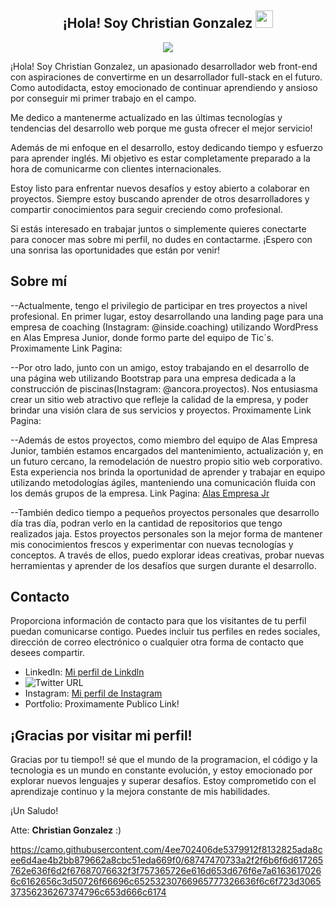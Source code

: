 

<h2 align="center">
  ¡Hola! Soy Christian Gonzalez 
  <img src="https://media.giphy.com/media/hvRJCLFzcasrR4ia7z/giphy.gif" width="28">
</h2>

<p align="center">
  <a href="https://github.com/alsiam"><img src="https://readme-typing-svg.herokuapp.com/?lines=Self%20Taught%20Programmer;Front%20End%20Developer;new%20things&center=true&width=380&height=45"></a>
</p>


¡Hola! Soy Christian Gonzalez, un apasionado desarrollador web front-end con aspiraciones de convertirme en un desarrollador full-stack en el futuro. Como autodidacta, estoy emocionado de continuar aprendiendo y ansioso por conseguir mi primer trabajo en el campo.

Me dedico a mantenerme actualizado en las últimas tecnologías y tendencias del desarrollo web porque me gusta ofrecer el mejor servicio!

Además de mi enfoque en el desarrollo, estoy dedicando tiempo y esfuerzo para aprender inglés. Mi objetivo es estar completamente preparado a la hora de comunicarme con clientes internacionales.

Estoy listo para enfrentar nuevos desafíos y estoy abierto a colaborar en proyectos. Siempre estoy buscando aprender de otros desarrolladores y compartir conocimientos para seguir creciendo como profesional.

Si estás interesado en trabajar juntos o simplemente quieres conectarte para conocer mas sobre mi perfil, no dudes en contactarme. ¡Espero con una sonrisa las oportunidades que están por venir!


## Sobre mí 
--Actualmente, tengo el privilegio de participar en tres proyectos a nivel profesional. 
En primer lugar, estoy desarrollando una landing page para una empresa de coaching (Instagram: @inside.coaching) utilizando WordPress en Alas Empresa Junior, donde formo parte del equipo de Tic´s. Proximamente Link Pagina:

--Por otro lado, junto con un amigo, estoy trabajando en el desarrollo de una página web utilizando Bootstrap para una empresa dedicada a la construcción de piscinas(Instagram: @ancora.proyectos). Nos entusiasma crear un sitio web atractivo que refleje la calidad de la empresa, y poder brindar una visión clara de sus servicios y proyectos. Proximamente Link Pagina:

--Además de estos proyectos, como miembro del equipo de Alas Empresa Junior, también estamos encargados del mantenimiento, actualización y, en un futuro cercano, la remodelación de nuestro propio sitio web corporativo. Esta experiencia nos brinda la oportunidad de aprender y trabajar en equipo utilizando metodologías ágiles, manteniendo una comunicación fluida con los demás grupos de la empresa. Link Pagina: [Alas Empresa Jr](https://www.alasempresajunior.com.ar/)


--También dedico tiempo a pequeños proyectos personales que desarrollo día tras día, podran verlo en la cantidad de repositorios que tengo realizados jaja.
Estos proyectos personales son la mejor forma de mantener mis conocimientos frescos y experimentar con nuevas tecnologías y conceptos. A través de ellos, puedo explorar ideas creativas, probar nuevas herramientas y aprender de los desafíos que surgen durante el desarrollo.


## Contacto

Proporciona información de contacto para que los visitantes de tu perfil puedan comunicarse contigo. Puedes incluir tus perfiles en redes sociales, dirección de correo electrónico o cualquier otra forma de contacto que desees compartir.

- LinkedIn: [Mi perfil de Linkdln](https://www.linkedin.com/in/christian-isaac-gonzalez-developer-web-fullstack/)
- ![Twitter URL](https://img.shields.io/twitter/url?label=Twitter&style=social&url=https%3A%2F%2Ftwitter.com%2FChristianG099)
- Instagram: [Mi perfil de Instagram](https://www.instagram.com/christian.gonzalez_14/)
- Portfolio: Proximamente Publico Link!


## ¡Gracias por visitar mi perfil!
Gracias por tu tiempo!! sé que el mundo de la programacion, el código y la tecnologia es un mundo en constante evolución, y estoy emocionado por explorar nuevos lenguajes y superar desafíos. Estoy comprometido con el aprendizaje continuo y la mejora constante de mis habilidades.

¡Un Saludo!

Atte: **Christian Gonzalez** :)

https://camo.githubusercontent.com/4ee702406de5379912f8132825ada8cee6d4ae4b2bb879662a8cbc51eda669f0/68747470733a2f2f6b6f6d617265762e636f6d2f67687076632f3f757365726e616d653d676f6e7a61636170266c6162656c3d50726f66696c65253230766965777326636f6c6f723d306537356236267374796c653d666c6174
